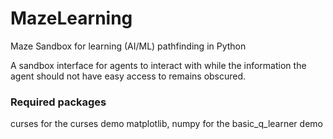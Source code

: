 # MazeLearning
Maze Sandbox for learning (AI/ML) pathfinding in Python

A sandbox interface for agents to interact with while the information the 
agent should not have easy access to remains obscured.

### Required packages
curses for the curses demo
matplotlib, numpy for the basic_q_learner demo 